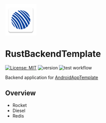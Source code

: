 <img src="doc/logo.png" alt="icon" width="100"/>

# RustBackendTemplate
[![License: MIT](https://img.shields.io/badge/license-MIT-yellow)](https://opensource.org/licenses/MIT)
![version](https://img.shields.io/badge/dynamic/toml?url=https://raw.githubusercontent.com/SoftTeco/RustBackendTemplate/main/Cargo.toml&query=$.package.version&label=version&color=green)
![test workflow](https://github.com/SoftTeco/RustBackendTemplate/actions/workflows/test.yml/badge.svg)

Backend application for [AndroidAppTemplate](https://github.com/SoftTeco/AndroidAppTemplate)

## Overview

* Rocket
* Diesel
* Redis